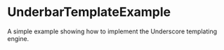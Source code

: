 # UnderbarTemplateExample
A simple example showing how to implement the Underscore templating engine.
